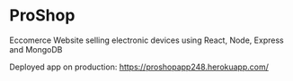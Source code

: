 # ProShop
Eccomerce Website selling electronic devices using React, Node, Express and MongoDB

Deployed app on production: https://proshopapp248.herokuapp.com/
